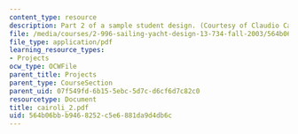 ```yaml
---
content_type: resource
description: Part 2 of a sample student design. (Courtesy of Claudio Cairoli.)
file: /media/courses/2-996-sailing-yacht-design-13-734-fall-2003/564b06bbb9468252c5e6881da9d4db6c_cairoli_2.pdf
file_type: application/pdf
learning_resource_types:
- Projects
ocw_type: OCWFile
parent_title: Projects
parent_type: CourseSection
parent_uid: 07f549fd-6b15-5ebc-5d7c-d6cf6d7c82c0
resourcetype: Document
title: cairoli_2.pdf
uid: 564b06bb-b946-8252-c5e6-881da9d4db6c
---
```

